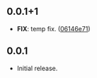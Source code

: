 ## 0.0.1+1

 - **FIX**: temp fix. ([06146e71](https://github.com/xsahil03x/widget_wave/commit/06146e719a21ed63afc4d39b40d4dec10b82d114))

## 0.0.1

* Initial release.
